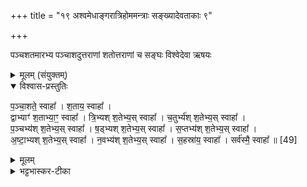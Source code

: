 +++
title = "१९ अश्वमेधाङ्गरात्रिहोममन्त्राः सङ्ख्यादेवताकाः ९"

+++

पञ्चशतमारभ्य पञ्चाशदुत्तराणां शतोत्तराणां च सङ्घः
विश्वेदेवा ऋषयः
<details><summary>मूलम् (संयुक्तम्)</summary>

प॒ञ्चा॒शते॒ स्वाहा॑ श॒ताय॒ स्वाहा॒ द्वाभ्याꣳ॑ श॒ताभ्या॒ꣳ॒ स्वाहा᳚ त्रि॒भ्यश्श॒तेभ्य॒स्स्वाहा॑ च॒तुर्भ्य॑श्श॒तेभ्य॒स्स्वाहा॑ प॒ञ्चभ्य॑श्श॒तेभ्य॒स्स्वाहा॑ ष॒ड्भ्यश्श॒तेभ्य॒स्स्वाहा॑ स॒प्तभ्य॑श्श॒तेभ्य॒स्स्वाहा᳚ऽष्टा॒भ्यश्श॒तेभ्य॒स्स्वाहा॑ न॒वभ्य॑श्श॒तेभ्य॒स्स्वाहा॑ स॒हस्रा॑य॒ स्वाहा॒ सर्व॑स्मै॒ स्वाहा᳚ ॥ [49]  
</details>

<details open><summary>विश्वास-प्रस्तुतिः</summary>

प॒ञ्चा॒शते॒ स्वाहा᳚ । श॒ताय॒ स्वाहा᳚ ।  
द्वाभ्याꣳ॑ श॒ताभ्या॒ꣳ॒ स्वाहा᳚ । त्रि॒भ्यश् श॒तेभ्य॒स् स्वाहा᳚ । च॒तुर्भ्य॑श् श॒तेभ्य॒स् स्वाहा᳚ ।  
प॒ञ्चभ्य॑श् श॒तेभ्य॒स् स्वाहा᳚ । ष॒ड्भ्यश् श॒तेभ्य॒स् स्वाहा᳚ । स॒प्तभ्य॑श् श॒तेभ्य॒स् स्वाहा᳚ ।  
अ॒ष्टा॒भ्यश् श॒तेभ्य॒स् स्वाहा᳚ । न॒वभ्य॑श् श॒तेभ्य॒स् स्वाहा᳚ । स॒हस्रा॑य॒ स्वाहा᳚ । सर्व॑स्मै॒ स्वाहा᳚ ॥ [49]  
</details>

<details><summary>मूलम्</summary>

प॒ञ्चा॒शते॒ स्वाहा᳚ । श॒ताय॒ स्वाहा᳚ ।  
द्वाभ्याꣳ॑ श॒ताभ्या॒ꣳ॒ स्वाहा᳚ । त्रि॒भ्यश् श॒तेभ्य॒स् स्वाहा᳚ । च॒तुर्भ्य॑श् श॒तेभ्य॒स् स्वाहा᳚ ।  
प॒ञ्चभ्य॑श् श॒तेभ्य॒स् स्वाहा᳚ । ष॒ड्भ्यश् श॒तेभ्य॒स् स्वाहा᳚ । स॒प्तभ्य॑श् श॒तेभ्य॒स् स्वाहा᳚ ।  
अ॒ष्टा॒भ्यश् श॒तेभ्य॒स् स्वाहा᳚ । न॒वभ्य॑श् श॒तेभ्य॒स् स्वाहा᳚ । स॒हस्रा॑य॒ स्वाहा᳚ । सर्व॑स्मै॒ स्वाहा᳚ ॥ [49]  
</details>

<details><summary>भट्टभास्कर-टीका</summary>

अथ क्रमप्राप्तं विशतिद्वैगुण्यं शतान्वयाभावेन हित्वा पञ्चाशदादिपञ्चाशदुत्तरा गृह्यन्ते - पञ्चाशते स्वाहा शताय स्वाहेति ॥ तत ऊर्ध्वं शतवृद्धिः 'द्वाभ्यां शताभ्यां' इत्यादिकं कृतं भवति । एवं दशस्थानाभिवृद्धिभिः विकल्पैः बहुधा शतपूरणप्रतिपादनेन शतस्थाने एकत्वसङ्ख्या समर्थिता । इदानीं तु शतद्वित्वादिसंपादनक्रमेण सहस्रस्थाने एकत्वसंख्यामारोहयति - सर्वस्मै इति ॥

इति सप्तमे द्वितीये एकोनविंशोनुवाकः ॥
</details>

